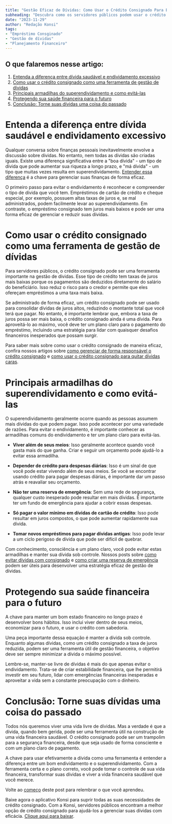 ```yaml
---
title: "Gestão Eficaz de Dívidas: Como Usar o Crédito Consignado Para Evitar o Superendividamento"
subheading: "Descubra como os servidores públicos podem usar o crédito consignado como uma estratégia eficaz de gestão de dívidas e evitar o superendividamento."
date: "2023-11-29"
author: "Redação Konsi"
tags:
- "Empréstimo Consginado"
- "Gestão de dívidas"
- "Planejamento Financeiro"
---
```


## O que falaremos nesse artigo: 

1. [Entenda a diferença entre dívida saudável e endividamento excessivo](#diferença)
2. [Como usar o crédito consignado como uma ferramenta de gestão de dívidas](#ferramenta)
3. [Principais armadilhas do superendividamento e como evitá-las](#armadilhas)
4. [Protegendo sua saúde financeira para o futuro](#saude_financeira)
5. [Conclusão: Torne suas dívidas uma coisa do passado](#conclusao)

<a id='diferença'></a>

# Entenda a diferença entre dívida saudável e endividamento excessivo

Qualquer conversa sobre finanças pessoais inevitavelmente envolve a discussão sobre dívidas. No entanto, nem todas as dívidas são criadas iguais. Existe uma diferença significativa entre a "boa dívida" - um tipo de dívida que pode aumentar sua riqueza a longo prazo, e "má dívida" - um tipo que muitas vezes resulta em superendividamento. [Entender essa diferença](https://www.konsi.com.br/postagens/entenda-a-diferenca-entre-d-vida-saudavel-e-endividamento-excessivo) é a chave para gerenciar suas finanças de forma eficaz.

O primeiro passo para evitar o endividamento é reconhecer e compreender o tipo de dívida que você tem. Empréstimos de cartão de crédito e cheque especial, por exemplo, possuem altas taxas de juros e, se mal administrados, podem facilmente levar ao superendividamento. Em contraste, o empréstimo consignado tem juros mais baixos e pode ser uma forma eficaz de gerenciar e reduzir suas dívidas.

<a id='ferramenta'></a>
    
# Como usar o crédito consignado como uma ferramenta de gestão de dívidas

Para servidores públicos, o crédito consignado pode ser uma ferramenta importante na gestão de dívidas. Esse tipo de crédito tem taxas de juros mais baixas porque os pagamentos são deduzidos diretamente do salário do beneficiário. Isso reduz o risco para o credor e permite que eles ofereçam empréstimos a uma taxa mais baixa.

Se administrado de forma eficaz, um crédito consignado pode ser usado para consolidar dívidas de juros altos, reduzindo o montante total que você terá que pagar. No entanto, é importante lembrar que, embora a taxa de juros possa ser mais baixa, o crédito consignado ainda é uma dívida. Para aproveitá-lo ao máximo, você deve ter um plano claro para o pagamento do empréstimo, incluindo uma estratégia para lidar com quaisquer desafios financeiros inesperados que possam surgir.

Para saber mais sobre como usar o crédito consignado de maneira eficaz, confira nossos artigos sobre [como gerenciar de forma responsável o crédito consignado](https://www.konsi.com.br/postagens/como-gerenciar-o-credito-consignado-de-forma-responsavel) e [como usar o crédito consignado para quitar dívidas caras](https://www.konsi.com.br/postagens/como-usar-o-credito-consignado-para-quitar-dividas-caras).

<a id='armadilhas'></a>
    
# Principais armadilhas do superendividamento e como evitá-las

O superendividamento geralmente ocorre quando as pessoas assumem mais dívidas do que podem pagar. Isso pode acontecer por uma variedade de razões. Para evitar o endividamento, é importante conhecer as armadilhas comuns do endividamento e ter um plano claro para evitá-las.

- **Viver além de seus meios**: Isso geralmente acontece quando você gasta mais do que ganha. Criar e seguir um orçamento pode ajudá-lo a evitar essa armadilha.

- **Depender de crédito para despesas diárias**: Isso é um sinal de que você pode estar vivendo além de seus meios. Se você se encontrar usando crédito para pagar despesas diárias, é importante dar um passo atrás e reavaliar seu orçamento.

- **Não ter uma reserva de emergência**: Sem uma rede de segurança, qualquer custo inesperado pode resultar em mais dívidas. É importante ter um fundo de emergência para ajudar a cobrir essas despesas.

- **Só pagar o valor mínimo em dívidas de cartão de crédito**: Isso pode resultar em juros compostos, o que pode aumentar rapidamente sua dívida.

- **Tomar novos empréstimos para pagar dívidas antigas**: Isso pode levar a um ciclo perigoso de dívida que pode ser difícil de quebrar.

Com conhecimento, consciência e um plano claro, você pode evitar estas armadilhas e manter sua dívida sob controle. Nossos posts sobre [como evitar dívidas com consignado](https://www.konsi.com.br/postagens/como-evitar-dividas-com-consignado) e [como criar uma reserva de emergência](https://www.konsi.com.br/postagens/como-criar-uma-reserva-de-emergencia) podem ser úteis para desenvolver uma estratégia eficaz de gestão de dívidas.

<a id='saude_financeira'></a>
    
# Protegendo sua saúde financeira para o futuro

A chave para manter um bom estado financeiro no longo prazo é desenvolver bons hábitos. Isso inclui viver dentro de seus meios, economizar para o futuro, e usar o crédito com sabedoria.

Uma peça importante dessa equação é manter a dívida sob controle. Enquanto algumas dívidas, como um crédito consignado a taxa de juros reduzida, podem ser uma ferramenta útil de gestão financeira, o objetivo deve ser sempre minimizar a dívida o máximo possível.

Lembre-se, manter-se livre de dívidas é mais do que apenas evitar o endividamento. Trata-se de criar estabilidade financeira, que lhe permitirá investir em seu futuro, lidar com emergências financeiras inesperadas e aproveitar a vida sem a constante preocupação com o dinheiro.

<a id='conclusao'></a>

# Conclusão: Torne suas dívidas uma coisa do passado

Todos nós queremos viver uma vida livre de dívidas. Mas a verdade é que a dívida, quando bem gerida, pode ser uma ferramenta útil na construção de uma vida financeira saudável. O crédito consignado pode ser um trampolim para a segurança financeira, desde que seja usado de forma consciente e com um plano claro de pagamento.

A chave para usar efetivamente a dívida como uma ferramenta é entender a diferença entre um bom endividamento e o superendividamento. Com a ferramenta certa e o plano correto, você pode tomar o controle de sua vida financeira, transformar suas dívidas e viver a vida financeira saudável que você merece. 

Volte ao [começo](#diferença) deste post para relembrar o que você aprendeu.

Baixe agora o aplicativo Konsi para suprir todas as suas necessidades de crédito consignado. Com a Konsi, servidores públicos encontram a melhor opção de crédito consignado para ajudá-los a gerenciar suas dívidas com eficácia. [Clique aqui para baixar](https://www.konsi.com.br/download).
